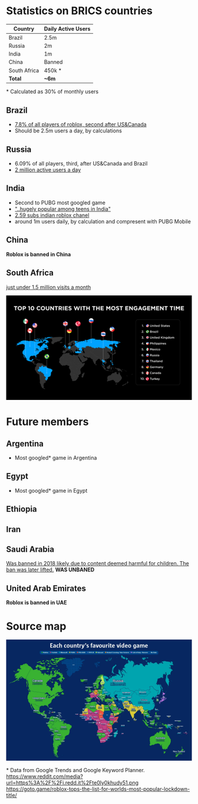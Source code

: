 # Statistics on BRICS countries
| Country | Daily Active Users  |
| ------- | ---- |
| Brazil | 2.5m |
| Russia | 2m   |
| India  | 1m   |
| China  | Banned| 
| South Africa | 450k *|
| __Total__ | __~6m__ |


\* Calculated as 30% of monthly users


## Brazil
 - [7.8% of all players of roblox, second after US&Canada](https://labsnews.com/en/articles/business/brazil-free-mobile-games-roblox/)
 - Should be 2.5m users a day, by calculations

## Russia 
 - 6.09% of all players, third, after US&Canada and Brazil
 - [2 million active users a day](https://www.bloomberg.com/news/articles/2022-09-09/roblox-boasts-of-growth-in-russia-even-after-rivals-left)

## India
 - Second to PUBG most googled game
 - ["..hugely popular among teens in India"](https://www.tribuneindia.com/news/nation/gaming-platform-roblox-popular-among-teens-in-india-sued-for-illegally-facilitating-child-gambling-536318)
 - [2.59 subs indian roblox chanel](https://www.youtube.com/@ROCKINDIANGAMER)
 - around 1m users daily, by calculation and compresent with PUBG Mobile

## China 
__Roblox is banned in China__

## South Africa
[just under 1.5 million visits a month](https://www.iol.co.za/business-report/companies/nedbank-the-first-african-bank-to-launch-a-roblox-game-56e972f2-03dc-4471-9545-6572380bd340)


![top 10 countries with the most engagement time](./roblox_map.png)

# Future members
## Argentina
  - Most googled* game in Argentina
## Egypt
  - Most googled* game in Egypt
## Ethiopia
## Iran
## Saudi Arabia
[Was banned in 2018 likely due to content deemed harmful for children. The ban was later lifted.](https://en.wikipedia.org/wiki/List_of_banned_video_games_by_country#Saudi_Arabia)
__WAS UNBANED__
## United Arab Emirates
__Roblox is banned in UAE__


# Source map
![map of most googled games](./map.png)

\* Data from Google Trends and Google Keyword Planner.
    https://www.reddit.com/media?url=https%3A%2F%2Fi.redd.it%2Fte0ly0khudy51.png
    https://goto.game/roblox-tops-the-list-for-worlds-most-popular-lockdown-title/

